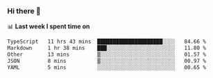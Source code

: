 ### Hi there 👋

<!--
**DBvc/DBvc** is a ✨ _special_ ✨ repository because its `README.md` (this file) appears on your GitHub profile.

Here are some ideas to get you started:

- 🔭 I’m currently working on ...
- 🌱 I’m currently learning ...
- 👯 I’m looking to collaborate on ...
- 🤔 I’m looking for help with ...
- 💬 Ask me about ...
- 📫 How to reach me: ...
- 😄 Pronouns: ...
- ⚡ Fun fact: ...
-->

📊 **Last week I spent time on**
<!--START_SECTION:waka-->

```txt
TypeScript   11 hrs 43 mins  █████████████████████░░░░   84.66 %
Markdown     1 hr 38 mins    ███░░░░░░░░░░░░░░░░░░░░░░   11.80 %
Other        13 mins         ▒░░░░░░░░░░░░░░░░░░░░░░░░   01.57 %
JSON         8 mins          ▒░░░░░░░░░░░░░░░░░░░░░░░░   00.97 %
YAML         5 mins          ░░░░░░░░░░░░░░░░░░░░░░░░░   00.65 %
```

<!--END_SECTION:waka-->
